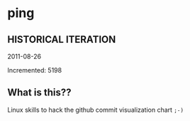 # ping

## HISTORICAL ITERATION
2011-08-26

Incremented: 5198

## What is this?? 
Linux skills to hack the github commit visualization chart `;-)`
